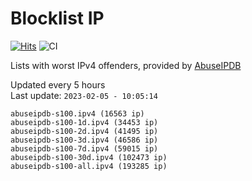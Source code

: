 # Blocklist IP

[![Hits](https://hits.seeyoufarm.com/api/count/incr/badge.svg?url=https%3A%2F%2Fgithub.com%2Fborestad%2Fblocklist-ip%2F&count_bg=%2379C83D&title_bg=%23555555&icon=&icon_color=%23E7E7E7&title=hits&edge_flat=false)](https://hits.seeyoufarm.com)  ![CI](https://img.shields.io/github/workflow/status/borestad/blocklist-ip/CI?style=flat-square)

Lists with worst IPv4 offenders, provided by [AbuseIPDB](https://www.abuseipdb.com/)

<!-- FOOTER-PLACEHOLDER -->
Updated every 5 hours<br>
Last update: `2023-02-05 - 10:05:14`
```
abuseipdb-s100.ipv4 (16563 ip)
abuseipdb-s100-1d.ipv4 (34453 ip)
abuseipdb-s100-2d.ipv4 (41495 ip)
abuseipdb-s100-3d.ipv4 (46586 ip)
abuseipdb-s100-7d.ipv4 (59015 ip)
abuseipdb-s100-30d.ipv4 (102473 ip)
abuseipdb-s100-all.ipv4 (193285 ip)
```
